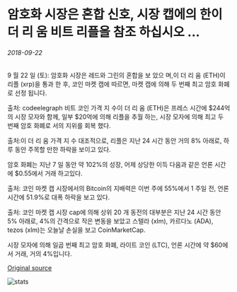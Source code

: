 # 암호화 시장은 혼합 신호, 시장 캡에의 한이 더 리 움 비트 리플을 참조 하십시오 ...

###### 2018-09-22

9 월 22 일 (토): 암호화 시장은 레드와 그린의 혼합을 보 았으 며,이 더 리 움 (ETH)이 리플 (xrp)을 통과 한 후, 코인 마켓 캡에 따르면, 마켓 캡에 의해 두 번째 최고 암호 화폐로 선정 됩니다.

출처: codeelegraph 비트 코인 가격 지 수이 더 리 움 (ETH)은 프레스 시간에 $244억의 시장 모자와 함께, 일부 $20억에 의해 리플을 추월 하는, 시장 모자에 의해 최고 두 번째 암호 화폐로 서의 지위를 회복 했다.

출처:이 더 리 움 가격 지 수 대조적으로, 리플은 지난 24 시간 동안 거의 8% 아래로, 하루 동안 주목할 만한 하락을 보이고 있다.

암호 화폐는 지난 7 일 동안 약 102%의 성장, 어제 상당한 이득 다음과 같은 언론 시간에 $0.55에서 거래 하고있다.

출처: 코인 마켓 캡 시장에서의 Bitcoin의 지배력은 이번 주에 55%에서 1 주일 전, 언론 시간에 51.9%로 대폭 하락을 보고 있다.

출처: 코인 마켓 캡 시장 cap에 의해 상위 20 개 동전의 대부분은 지난 24 시간 동안 5% 아래로, 4%의 간격으로 작은 변동을 보았고 스텔라 (xlm), 카르다노 (ADA), tezos (xlm)는 오늘날 손실을 보고 CoinMarketCap.

시장 모자에 의해 일곱 번째 최고 암호 화폐, 라이트 코인 (LTC), 언론 시간에 약 $60에서 거래, 거의 4%입니다.

[Original source](https://cointelegraph.com/news/crypto-markets-see-mixed-signals-ethereum-beats-ripple-by-market-cap)

![stats](https://c.statcounter.com/11760860/0/a89fa40b/1/ "stats")